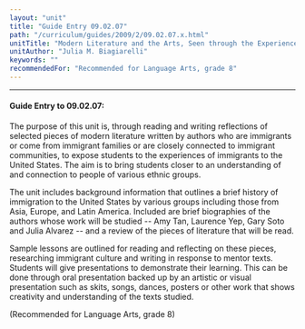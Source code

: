 ```yaml
---
layout: "unit"
title: "Guide Entry 09.02.07"
path: "/curriculum/guides/2009/2/09.02.07.x.html"
unitTitle: "Modern Literature and the Arts, Seen through the Experience of American Immigrants"
unitAuthor: "Julia M. Biagiarelli"
keywords: ""
recommendedFor: "Recommended for Language Arts, grade 8"
---
```

<body>
<hr/>
<h4>
Guide Entry to 09.02.07:
</h4>
The purpose of this unit is, through reading and writing reflections of selected pieces of modern literature written by authors who are immigrants or come from immigrant families or are closely connected to immigrant communities, to expose students to the experiences of immigrants to the United States.  The aim is to bring students closer to an understanding of and connection to people of various ethnic groups.
<p>
The unit includes background information that outlines a brief history of immigration to the United States by various groups including those from Asia, Europe, and Latin America. Included are brief biographies of the authors whose work will be studied -- Amy Tan, Laurence Yep, Gary Soto and Julia Alvarez -- and a review of the pieces of literature that will be read.
</p>
<p>
Sample lessons are outlined for reading and reflecting on these pieces, researching immigrant culture and writing in response to mentor texts. Students will give presentations to demonstrate their learning. This can be done through oral presentation backed up by an artistic or visual presentation such as skits, songs, dances, posters or other work that shows creativity and understanding of the texts studied.
</p>
<p>
(Recommended for Language Arts, grade 8)
</p>
</body>